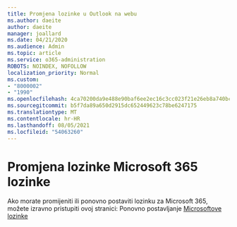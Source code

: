 ```yaml
---
title: Promjena lozinke u Outlook na webu
ms.author: daeite
author: daeite
manager: joallard
ms.date: 04/21/2020
ms.audience: Admin
ms.topic: article
ms.service: o365-administration
ROBOTS: NOINDEX, NOFOLLOW
localization_priority: Normal
ms.custom:
- "8000002"
- "1990"
ms.openlocfilehash: 4ca70200da9e488e90baf6ee2ec16c3cc023f21e26eb8a740bcc3fce1557d6d3
ms.sourcegitcommit: b5f7da89a650d2915dc652449623c78be6247175
ms.translationtype: MT
ms.contentlocale: hr-HR
ms.lasthandoff: 08/05/2021
ms.locfileid: "54063260"
---
```

# <a name="change-your-microsoft-365-password"></a>Promjena lozinke Microsoft 365 lozinke

Ako morate promijeniti ili ponovno postaviti lozinku za Microsoft 365, možete izravno pristupiti ovoj stranici: Ponovno postavljanje [Microsoftove lozinke](https://go.microsoft.com/fwlink/p/?linkid=841910)